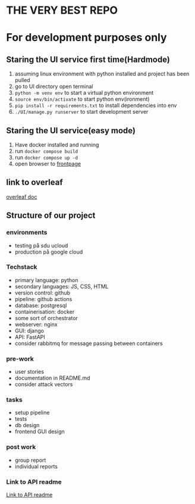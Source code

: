 # THE VERY BEST REPO
# For development purposes only
## Staring the UI service first time(Hardmode)

1. assuming linux environment with python installed and project has been pulled
1. go to UI directory open terminal
1.	`python -m venv env` to start a virtual python environment
1. `source env/bin/activate` to start python env(ironment)
1. `pip install -r requirements.txt` to install dependencies into env
1. `./UI/manage.py runserver` to start development server<br>

## Staring the UI service(easy mode)

1. Have docker installed and running
1. run `docker compose build`
1. run `docker compose up -d`
1. open browser to [frontpage](http://localhost:8000)

## link to overleaf
[overleaf doc](https://www.overleaf.com/1442327655stwrrmfrymjv#707254)<br>

## Structure of our project

### environments
- testing på sdu ucloud
- production på google cloud

### Techstack
- primary language: python
- secondary languages: JS, CSS, HTML
- version control: github
- pipeline: github actions
- database: postgresql
- containerisation: docker
- some sort of orchestrator
- webserver: nginx
- GUI: django
- API: FastAPI
- consider rabbitmq for message passing between containers


### pre-work
- user stories
- documentation in README.md
- consider attack vectors

### tasks
- setup pipeline
- tests
- db design
- frontend GUI design

### post work
- group report
- individual reports

### Link to API readme
[Link to API readme](https://github.com/devopsexamg4/api/README.md)

